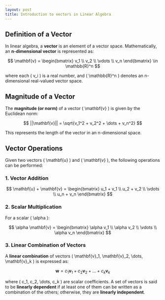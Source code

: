 ```yaml
---
layout: post
title: Introduction to vectors in Linear Algebra
---
```



## Definition of a Vector

In linear algebra, a **vector** is an element of a vector space. Mathematically, an **n-dimensional vector** is represented as:

$$
\mathbf{v} = \begin{bmatrix} v_1 \\ v_2 \\ \vdots \\ v_n \end{bmatrix} \in \mathbb{R}^n
$$

where each \( v_i \) is a real number, and \( \mathbb{R}^n \) denotes an n-dimensional real-valued vector space.

## Magnitude of a Vector

The **magnitude (or norm)** of a vector \( \mathbf{v} \) is given by the Euclidean norm:

$$
||\mathbf{v}|| = \sqrt{v_1^2 + v_2^2 + \dots + v_n^2}
$$

This represents the length of the vector in an n-dimensional space.

## Vector Operations

Given two vectors \( \mathbf{u} \) and \( \mathbf{v} \), the following operations can be performed:

### 1. Vector Addition

$$
\mathbf{u} + \mathbf{v} = \begin{bmatrix} u_1 + v_1 \\ u_2 + v_2 \\ \vdots \\ u_n + v_n \end{bmatrix}
$$

### 2. Scalar Multiplication

For a scalar \( \alpha \):

$$
\alpha \mathbf{v} = \begin{bmatrix} \alpha v_1 \\ \alpha v_2 \\ \vdots \\ \alpha v_n \end{bmatrix}
$$

### 3. Linear Combination of Vectors

A **linear combination** of vectors \( \mathbf{v}_1, \mathbf{v}_2, \dots, \mathbf{v}_k \) is expressed as:

$$
\mathbf{w} = c_1 \mathbf{v}_1 + c_2 \mathbf{v}_2 + \dots + c_k \mathbf{v}_k
$$

where \( c_1, c_2, \dots, c_k \) are scalar coefficients. A set of vectors is said to be **linearly dependent** if at least one of them can be written as a combination of the others; otherwise, they are **linearly independent**.
